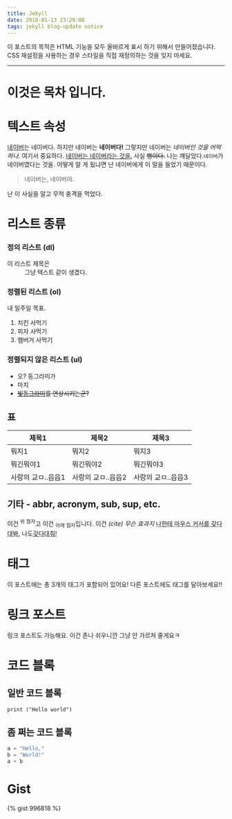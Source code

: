 ```yaml
---
title: Jekyll
date: 2018-01-13 23:29:08
tags: jekyll blog-update notice
---
```


이 포스트의 목적은 HTML 기능을 모두 올바르게 표시 하기 위해서 만들어졌습니다. CSS 재설정을 사용하는 경우 스타일을 직접 재정의하는 것을 잊지 마세요.

---

# 이것은 목차 입니다.

# 텍스트 속성

[네이버](https://naver.com)는 네이버다. 하지만 네이버는 **네이버다!** 그렇지만 네이버는 *네이버인 것을 어떡하나.* 여기서 중요하다. <u>네이버는 네이버라는 것을.</u> 사실 ~~뻥이다.~~
나는 깨달았다.`네이버`가 네이버였다는 것을. 어떻게 알 게 됬냐면 난 네이버에게 이 말을 들었기 때문이다.

> 네이버는, 네이버야.

난 이 사실을 알고 무척 충격을 먹었다. 

# 리스트 종류

### 정의 리스트 (dl)

<dl><dt>이 리스트 제목은</dt><dd>그냥 텍스트 같이 생겼다.</dd></dl>

### 정렬된 리스트 (ol)

내 일주일 목표.

1. 치킨 사먹기
2. 피자 사먹기 
3. 햄버거 사먹기

### 정렬되지 않은 리스트 (ul)

- 오? 동그라미가
- 마치
- ~~[빛동그라미](http://빛동그라미.메인.한국)를 연상시키는군?~~

## 표

| 제목1 | 제목2 | 제목3 |
| --- | --- | --- |
| 뭐지1 | 뭐지2 | 뭐지3 |
| 뭐긴뭐야1 | 뭐긴뭐야2 | 뭐긴뭐야3 |
| 사랑의 교ㅁ..읍읍1 | 사랑의 교ㅁ..읍읍2 | 사랑의 교ㅁ..읍읍3 |

## 기타 - abbr, acronym, sub, sup, etc.

이건 <sup>위 첨자</sup>고 이건 <sub>아래 첨자</sub>입니다. 이건 <cite>(cite) 무슨 효과지</cite> <acronym title="마우스 커서를 갖다댔구나! 고마워!">나한테 마우스 커서를 갖다대봐.</acronym> 나도<abbr title="올ㅋ ㄳ">갖다대줘!</abbr>

# 태그

이 포스트에는 총 3개의 태그가 포함되어 있어요! 다른 포스트에도 태그를 달아보세요!!

# 링크 포스트

링크 포스트도 가능해요. 이건 존나 쉬우니깐 그냥 안 가르쳐 줄게요ㅋ

# 코드 블록

## 일반 코드 블록

```
print ("Hello world")
```

## 좀 쩌는 코드 블록

```python
a = "Hello,"
b = "World!"
a + b
```

# Gist

{% gist 996818 %}